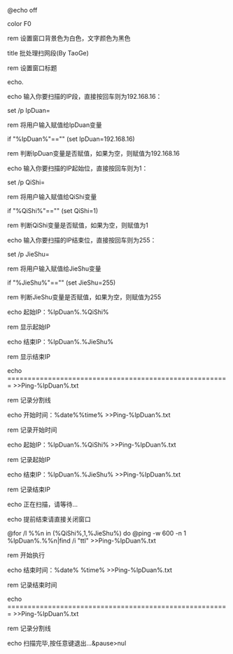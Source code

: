 @echo off

color F0

rem 设置窗口背景色为白色，文字颜色为黑色

title 批处理扫网段(By TaoGe)

rem 设置窗口标题

echo.

echo 输入你要扫描的IP段，直接按回车则为192.168.16：

set /p IpDuan=

rem 将用户输入赋值给IpDuan变量

if "%IpDuan%"=="" (set IpDuan=192.168.16)

rem 判断IpDuan变量是否赋值，如果为空，则赋值为192.168.16

echo 输入你要扫描的IP起始位，直接按回车则为1：

set /p QiShi=

rem 将用户输入赋值给QiShi变量

if "%QiShi%"=="" (set QiShi=1)

rem 判断QiShi变量是否赋值，如果为空，则赋值为1

echo 输入你要扫描的IP结束位，直接按回车则为255：

set /p JieShu=

rem 将用户输入赋值给JieShu变量

if "%JieShu%"=="" (set JieShu=255)

rem 判断JieShu变量是否赋值，如果为空，则赋值为255

echo 起始IP：%IpDuan%.%QiShi%

rem 显示起始IP

echo 结束IP：%IpDuan%.%JieShu%

rem 显示结束IP

echo ======================================================= >>Ping-%IpDuan%.txt

rem 记录分割线

echo 开始时间：%date%%time% >>Ping-%IpDuan%.txt

rem 记录开始时间

echo 起始IP：%IpDuan%.%QiShi% >>Ping-%IpDuan%.txt

rem 记录起始IP

echo 结束IP：%IpDuan%.%JieShu% >>Ping-%IpDuan%.txt

rem 记录结束IP

echo 正在扫描，请等待...

echo 提前结束请直接关闭窗口

@for /l %%n in (%QiShi%,1,%JieShu%) do @ping -w 600 -n 1 %IpDuan%.%%n|find  /i "ttl" >>Ping-%IpDuan%.txt

rem 开始执行

echo 结束时间：%date% %time%  >>Ping-%IpDuan%.txt

rem 记录结束时间

echo ======================================================= >>Ping-%IpDuan%.txt

rem 记录分割线

echo 扫描完毕,按任意键退出...&pause>nul

